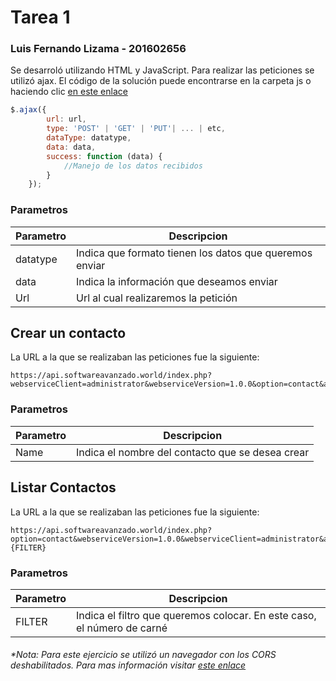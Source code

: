 # Tarea 1
### Luis Fernando Lizama - 201602656

Se desarroló utilizando HTML y JavaScript. Para realizar las peticiones se utilizó ajax. El código de la solución puede encontrarse en la carpeta js o haciendo clic  [en este enlace ](https://github.com/luisferliza/SA-Tarea1/blob/master/js/main.js)

```javascript
$.ajax({
        url: url,
        type: 'POST' | 'GET' | 'PUT'| ... | etc, 
        dataType: datatype, 
        data: data, 
        success: function (data) {
            //Manejo de los datos recibidos
        }
    });
```

### Parametros
| Parametro | Descripcion |
| ------ | ------ |
| datatype | Indica que formato tienen los datos que queremos enviar |
| data | Indica la información que deseamos enviar |
| Url | Url al cual realizaremos la petición |

## Crear un contacto

La URL a la que se realizaban las peticiones fue la siguiente:
``` 
https://api.softwareavanzado.world/index.php?webserviceClient=administrator&webserviceVersion=1.0.0&option=contact&api=hal
``` 
### Parametros
| Parametro | Descripcion |
| ------ | ------ |
| Name | Indica el nombre del contacto que se desea crear |


## Listar Contactos

La URL a la que se realizaban las peticiones fue la siguiente:
``` 
https://api.softwareavanzado.world/index.php?option=contact&webserviceVersion=1.0.0&webserviceClient=administrator&api=hal&filter[search]={FILTER}
```
### Parametros
| Parametro | Descripcion |
| ------ | ------ |
| FILTER | Indica el filtro que queremos colocar. En este caso, el número de carné |

###### *Nota: Para este ejercicio se utilizó un navegador con los CORS deshabilitados. Para mas información visitar [este enlace ](https://alfilatov.com/posts/run-chrome-without-cors/)
